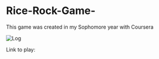 # Rice-Rock-Game-
This game was created in my Sophomore year with Coursera

![Log](https://s31.postimg.org/k6808mb8r/ricerock.jpg)

Link to play: 
